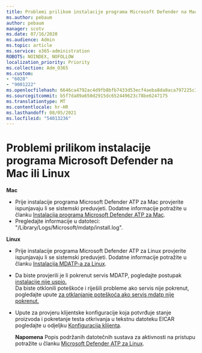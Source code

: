 ```yaml
---
title: Problemi prilikom instalacije programa Microsoft Defender na Mac ili Linux
ms.author: pebaum
author: pebaum
manager: scotv
ms.date: 07/16/2020
ms.audience: Admin
ms.topic: article
ms.service: o365-administration
ROBOTS: NOINDEX, NOFOLLOW
localization_priority: Priority
ms.collection: Adm_O365
ms.custom:
- "6028"
- "9001222"
ms.openlocfilehash: 6646ca4792ac4d9fb8bfb7433d53ecf4aeba8da0aca797225c16c02b28499889
ms.sourcegitcommit: b5f7da89a650d2915dc652449623c78be6247175
ms.translationtype: MT
ms.contentlocale: hr-HR
ms.lasthandoff: 08/05/2021
ms.locfileid: "54013236"
---
```

# <a name="issues-installing-microsoft-defender-on-mac-or-linux"></a>Problemi prilikom instalacije programa Microsoft Defender na Mac ili Linux

**Mac**

- Prije instalacije programa Microsoft Defender ATP za Mac provjerite ispunjavaju li se sistemski preduvjeti. Dodatne informacije potražite u članku [Instalacija programa Microsoft Defender ATP za Mac](/windows/security/threat-protection/microsoft-defender-atp/microsoft-defender-atp-mac#how-to-install-microsoft-defender-atp-for-mac).  
- Pregledajte informacije u datoteci: "/Library/Logs/Microsoft/mdatp/install.log".

**Linux**

- Prije instalacije programa Microsoft Defender ATP za Linux provjerite ispunjavaju li se sistemski preduvjeti. Dodatne informacije potražite u članku [Instalacija MDATP-a za Linux](/windows/security/threat-protection/microsoft-defender-atp/microsoft-defender-atp-linux#system-requirements). 
- Da biste provjerili je li pokrenut servis MDATP, pogledajte postupak [instalacije nije uspio.](/windows/security/threat-protection/microsoft-defender-atp/linux-support-install#installation-failed)  
    Da biste otklonili poteškoće i riješili probleme ako servis nije pokrenut, pogledajte upute [za otklanjanje poteškoća ako servis mdatp nije pokrenut.](/windows/security/threat-protection/microsoft-defender-atp/linux-support-install#steps-to-troubleshoot-if-mdatp-service-isnt-running)
- Upute za provjeru klijentske konfiguracije koja potvrđuje stanje proizvoda i pokretanje testa otkrivanja u tekstnu datoteku EICAR pogledajte u odjeljku [Konfiguracija klijenta](/windows/security/threat-protection/microsoft-defender-atp/linux-install-manually#client-configuration).  

    **Napomena** Popis podržanih datotečnih sustava za aktivnosti na pristupu potražite u članku [Microsoft Defender ATP za Linux](/windows/security/threat-protection/microsoft-defender-atp/microsoft-defender-atp-linux#system-requirements).
